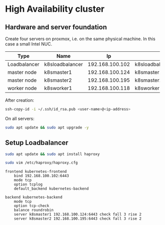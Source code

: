 # High Availability cluster

## Hardware and server foundation

Create four servers on proxmox, i.e. on the same physical machine. In this case a small Intel NUC.

| Type  | Name | Ip  | DNS  |
|---|---|---|---|
| Loadbalancer  | k8sloadbalancer  |  192.168.100.102 |  k8sloadbalancer.proxmox.home |
| master node | k8smaster1  |  192.168.100.124 |  k8smaster1.proxmox.home |
| master node | k8smaster2 |  192.168.100.195 |  k8smaster2.proxmox.home |
|  worker node | k8sworker1 |  192.168.100.118 |  k8sworker1.proxmox.home |

After creation:

```bash
ssh-copy-id -i ~/.ssh/id_rsa.pub <user-name>@<ip-address>
```
On all servers:

```bash
sudo apt update && sudo apt upgrade -y
```

## Setup Loadbalancer

```bash
sudo apt update && sudo apt install haproxy 
```

```bash
sudo vim /etc/haproxy/haproxy.cfg
```

```
frontend kubernetes-frontend
    bind 192.168.100.102:6443
    mode tcp
    option tcplog
    default_backend kubernetes-backend

backend kubernetes-backend
    mode tcp
    option tcp-check
    balance roundrobin
    server k8smaster1 192.168.100.124:6443 check fall 3 rise 2
    server k8smaster2 192.168.100.195:6443 check fall 3 rise 2
```

